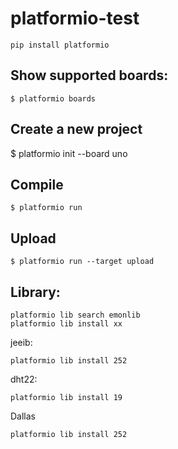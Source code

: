 # platformio-test

    pip install platformio

## Show supported boards:
  
    $ platformio boards

## Create a new project
  
  $ platformio init --board uno

## Compile
  
    $ platformio run

## Upload

    $ platformio run --target upload

## Library:

    platformio lib search emonlib
    platformio lib install xx


jeeib: 

    platformio lib install 252

dht22:

    platformio lib install 19

Dallas

    platformio lib install 252
